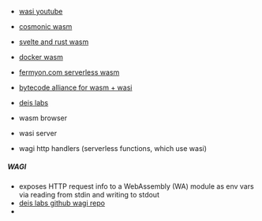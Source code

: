 - [wasi youtube](https://www.youtube.com/watch?v=97yJtD5FKe4)
- [cosmonic wasm](https://labs.cosmonic.com/)
- [svelte and rust wasm](https://blog.logrocket.com/integrating-svelte-app-rust-webassembly)
- [docker wasm](https://www.docker.com/blog/docker-wasm-technical-preview/)
- [fermyon.com serverless wasm](https://www.fermyon.com/spin)
- [bytecode alliance for wasm + wasi](https://bytecodealliance.org/)
- [deis labs](https://deislabs.io/posts/wagi-updates/)


- wasm browser
- wasi server
- wagi http handlers (serverless functions, which use wasi)

##### WAGI
- exposes HTTP request info to a WebAssembly (WA) module as env vars via reading from stdin and writing to stdout
- [deis labs github wagi repo](https://github.com/deislabs)
- 